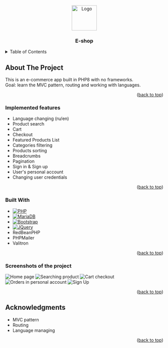 <a name="readme-top"></a>

<!-- PROJECT LOGO -->
<br />
<div align="center">
    <img src="https://github.com/flametong/e-shop/assets/32167273/231f302b-d38c-4dce-8d6f-4ccd7097bafa" alt="Logo" width="80" height="80">
  </a>

<h3 align="center">E-shop</h3>
  <p align="center">
</div>



<!-- TABLE OF CONTENTS -->
<details>
  <summary>Table of Contents</summary>
  <ol>
    <li>
      <a href="#about-the-project">About The Project</a>
      <ul>
        <li><a href="#implemented-features">Implemented features</a></li>
        <li><a href="#built-with">Built With</a></li>
        <li><a href="#screenshots-of-the-project">Screenshots of the project</a></li>
      </ul>
    </li>
    <li><a href="#acknowledgments">Acknowledgments</a></li>
  </ol>
</details>



<!-- ABOUT THE PROJECT -->
## About The Project

This is an e-commerce app built in PHP8 with no frameworks.<br>
Goal: learn the MVC pattern, routing and working with languages.

<p align="right">(<a href="#readme-top">back to top</a>)</p>

### Implemented features

* Language changing (ru/en)
* Product search
* Cart
* Checkout
* Featured Products List
* Categories filtering
* Products sorting
* Breadcrumbs
* Pagination
* Sign in & Sign up
* User's personal account
* Changing user credentials

<p align="right">(<a href="#readme-top">back to top</a>)</p>

### Built With

* [![PHP][PHP-Logo]][PHP-url]
* [![MariaDB][MariaDB-Logo]][MariaDB-url]
* [![Bootstrap][Bootstrap.com]][Bootstrap-url]
* [![JQuery][JQuery.com]][JQuery-url]
* RedBeanPHP
* PHPMailer
* Valitron

<p align="right">(<a href="#readme-top">back to top</a>)</p>

### Screenshots of the project

![Home page](https://github.com/flametong/e-shop/assets/32167273/9385a4db-328b-434b-98a4-c59fa79ee99e)
![Searching product](https://github.com/flametong/e-shop/assets/32167273/a4ff4b43-8e5e-45b3-b691-b446fca0442e)
![Cart checkout](https://github.com/flametong/e-shop/assets/32167273/6db12d33-32bd-4d24-82d2-d449e5e0749f)
![Orders in personal account](https://github.com/flametong/e-shop/assets/32167273/e1237244-f16c-4ea7-a95a-c0dc8cd283b0)
![Sign Up](https://github.com/flametong/e-shop/assets/32167273/ef63a062-cd16-48d5-80a4-49d1695671ff)


<p align="right">(<a href="#readme-top">back to top</a>)</p>

<!-- ACKNOWLEDGMENTS -->
## Acknowledgments

* MVC pattern
* Routing
* Language managing

<p align="right">(<a href="#readme-top">back to top</a>)</p>


<!-- MARKDOWN LINKS & IMAGES -->
[Bootstrap.com]: https://img.shields.io/badge/Bootstrap-563D7C?style=for-the-badge&logo=bootstrap&logoColor=white
[Bootstrap-url]: https://getbootstrap.com
[JQuery.com]: https://img.shields.io/badge/jQuery-0769AD?style=for-the-badge&logo=jquery&logoColor=white
[JQuery-url]: https://jquery.com
[PHP-Logo]: https://img.shields.io/badge/PHP-777BB4?style=for-the-badge&logo=php&logoColor=white
[PHP-url]: https://www.php.net
[MariaDB-Logo]: https://img.shields.io/badge/MariaDB-003545?style=for-the-badge&logo=mariadb&logoColor=white
[MariaDB-url]: https://mariadb.org/
